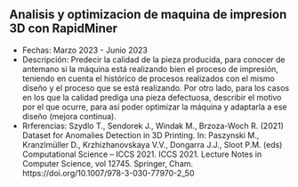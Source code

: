 

## Analisis y optimizacion de maquina de impresion 3D con RapidMiner
<ul>
    <li>Fechas: Marzo 2023 - Junio 2023</li>
    <li>Descripción: Predecir la calidad de la pieza producida, para conocer de antemano si la máquina está realizando bien el proceso de impresión, teniendo en cuenta el histórico de procesos realizados con el mismo diseño y el proceso que se está realizando. Por otro lado, para los casos en los que la calidad prediga una pieza defectuosa, describir el motivo por el que ocurre, para así poder optimizar la máquina y adaptarla a ese diseño (mejora continua).
</li>
    <li>Rrferencias: Szydlo T., Sendorek J., Windak M., Brzoza-Woch R. (2021) Dataset for Anomalies Detection in 3D Printing. In: Paszynski M., Kranzlmüller D., Krzhizhanovskaya V.V., Dongarra J.J., Sloot P.M. (eds) Computational Science – ICCS 2021. ICCS 2021. Lecture Notes in Computer Science, vol 12745. Springer, Cham. https://doi.org/10.1007/978-3-030-77970-2_50
    </li>
</ul>
